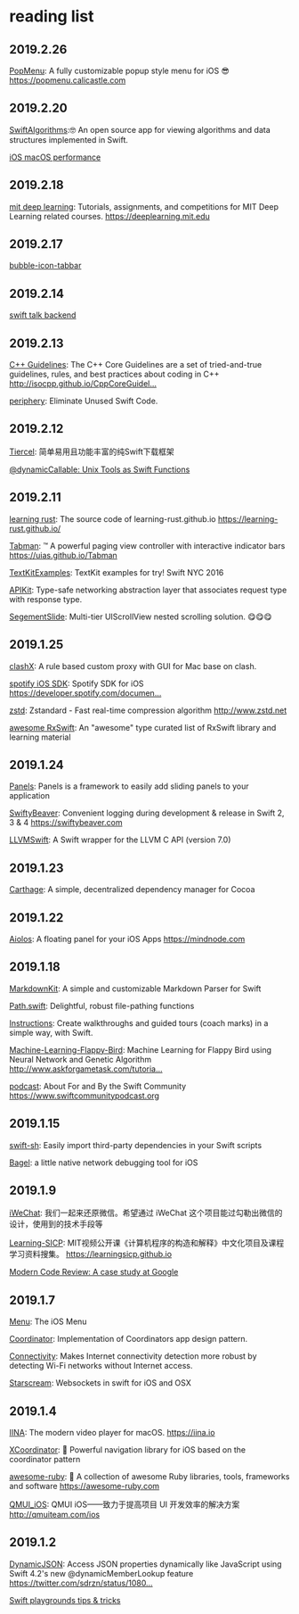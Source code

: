 # reading list

## 2019.2.26

[PopMenu](https://github.com/CaliCastle/PopMenu): A fully customizable popup style menu for iOS 😎 https://popmenu.calicastle.com


## 2019.2.20

[SwiftAlgorithms](https://github.com/thexande/SwiftAlgorithms):🤓 An open source app for viewing algorithms and data structures implemented in Swift.

[iOS macOS performance](https://github.com/mpw/iOS-macOS-performance)

## 2019.2.18

[mit deep learning](https://github.com/lexfridman/mit-deep-learning): Tutorials, assignments, and competitions for MIT Deep Learning related courses. https://deeplearning.mit.edu


## 2019.2.17

[bubble-icon-tabbar](https://github.com/Cuberto/bubble-icon-tabbar)



## 2019.2.14

[swift talk backend](https://github.com/objcio/swift-talk-backend)

## 2019.2.13

[C++ Guidelines](https://github.com/isocpp/CppCoreGuidelines): The C++ Core Guidelines are a set of tried-and-true guidelines, rules, and best practices about coding in C++ http://isocpp.github.io/CppCoreGuidel…


[periphery](https://github.com/peripheryapp/periphery): Eliminate Unused Swift Code.


## 2019.2.12

[Tiercel](https://github.com/Danie1s/Tiercel): 简单易用且功能丰富的纯Swift下载框架

[@dynamicCallable: Unix Tools as Swift Functions](http://www.alwaysrightinstitute.com/swift-dynamic-callable/)



## 2019.2.11

[learning rust](https://github.com/learning-rust/site): The source code of learning-rust.github.io https://learning-rust.github.io/

[Tabman](https://github.com/uias/Tabman): ™️ A powerful paging view controller with interactive indicator bars https://uias.github.io/Tabman

[TextKitExamples](https://github.com/kishikawakatsumi/TextKitExamples): TextKit examples for try! Swift NYC 2016

[APIKit](https://github.com/ishkawa/APIKit): Type-safe networking abstraction layer that associates request type with response type.

[SegementSlide](https://github.com/Jiar/SegementSlide): Multi-tier UIScrollView nested scrolling solution. 😋😋😋


## 2019.1.25

[clashX](https://github.com/yichengchen/clashX): A rule based custom proxy with GUI for Mac base on clash.

[spotify iOS SDK](https://github.com/spotify/ios-sdk): Spotify SDK for iOS https://developer.spotify.com/documen…

[zstd](https://github.com/facebook/zstd): Zstandard - Fast real-time compression algorithm http://www.zstd.net

[awesome RxSwift](https://github.com/LeoMobileDeveloper/awesome-rxswift): An "awesome" type curated list of RxSwift library and learning material



## 2019.1.24

[Panels](https://github.com/antoniocasero/Panels): Panels is a framework to easily add sliding panels to your application

[SwiftyBeaver](https://github.com/SwiftyBeaver/SwiftyBeaver): Convenient logging during development & release in Swift 2, 3 & 4 https://swiftybeaver.com

[LLVMSwift](https://github.com/llvm-swift/LLVMSwift): A Swift wrapper for the LLVM C API (version 7.0)



## 2019.1.23

[Carthage](https://github.com/Carthage/Carthage): A simple, decentralized dependency manager for Cocoa



## 2019.1.22

[Aiolos](https://github.com/IdeasOnCanvas/Aiolos): A floating panel for your iOS Apps https://mindnode.com


## 2019.1.18

[MarkdownKit](https://github.com/bmoliveira/MarkdownKit): A simple and customizable Markdown Parser for Swift

[Path.swift](https://github.com/mxcl/Path.swift): Delightful, robust file-pathing functions

[Instructions](https://github.com/ephread/Instructions): Create walkthroughs and guided tours (coach marks) in a simple way, with Swift.

[Machine-Learning-Flappy-Bird](https://github.com/ssusnic/Machine-Learning-Flappy-Bird): Machine Learning for Flappy Bird using Neural Network and Genetic Algorithm http://www.askforgametask.com/tutoria…


[podcast](https://github.com/SwiftCommunityPodcast/podcast): About For and By the Swift Community https://www.swiftcommunitypodcast.org



## 2019.1.15

[swift-sh](https://github.com/mxcl/swift-sh): Easily import third-party dependencies in your Swift scripts

[Bagel](https://github.com/yagiz/Bagel): a little native network debugging tool for iOS


## 2019.1.9

[iWeChat](https://github.com/lefex/iWeChat): 我们一起来还原微信。希望通过 iWeChat 这个项目能过勾勒出微信的设计，使用到的技术手段等

[Learning-SICP](https://github.com/DeathKing/Learning-SICP): MIT视频公开课《计算机程序的构造和解释》中文化项目及课程学习资料搜集。 https://learningsicp.github.io

[Modern Code Review: A case study at Google](https://sback.it/publications/icse2018seip.pdf)


## 2019.1.7

[Menu](https://github.com/TwoLivesLeft/Menu): The iOS Menu

[Coordinator](https://github.com/radianttap/Coordinator): Implementation of Coordinators app design pattern.

[Connectivity](https://github.com/rwbutler/Connectivity): Makes Internet connectivity detection more robust by detecting Wi-Fi networks without Internet access.

[Starscream](https://github.com/daltoniam/Starscream): Websockets in swift for iOS and OSX


## 2019.1.4

[IINA](https://github.com/iina/iina): The modern video player for macOS. https://iina.io

[XCoordinator](https://github.com/quickbirdstudios/XCoordinator): 🎌 Powerful navigation library for iOS based on the coordinator pattern

[awesome-ruby](https://github.com/markets/awesome-ruby): 💎 A collection of awesome Ruby libraries, tools, frameworks and software https://awesome-ruby.com

[QMUI_iOS](https://github.com/Tencent/QMUI_iOS): QMUI iOS——致力于提高项目 UI 开发效率的解决方案 http://qmuiteam.com/ios

## 2019.1.2

[DynamicJSON](https://github.com/saoudrizwan/DynamicJSON): Access JSON properties dynamically like JavaScript using Swift 4.2's new @dynamicMemberLookup feature https://twitter.com/sdrzn/status/1080…

[Swift playgrounds tips & tricks](https://www.swiftbysundell.com/posts/swift-playgrounds-tips-tricks)




